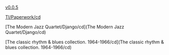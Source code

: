 [v0.0.5](https://github.com/littleflute/m20/edit/master/README.md)

[TI/Paperwork/cd](TI/Paperwork/cd)

[The Modern Jazz Quartet/Django/cd](The Modern Jazz Quartet/Django/cd)

[The classic rhythm & blues collection. 1964-1966/cd](The classic rhythm & blues collection. 1964-1966/cd)
